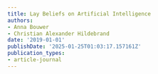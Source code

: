 ```yaml
---
title: Lay Beliefs on Artificial Intelligence
authors:
- Anna Bouwer
- Christian Alexander Hildebrand
date: '2019-01-01'
publishDate: '2025-01-25T01:03:17.157161Z'
publication_types:
- article-journal
---
```


